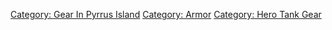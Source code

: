 [Category: Gear In Pyrrus
Island](Category:_Gear_In_Pyrrus_Island "wikilink") [Category:
Armor](Category:_Armor "wikilink") [Category: Hero Tank
Gear](Category:_Hero_Tank_Gear "wikilink")
